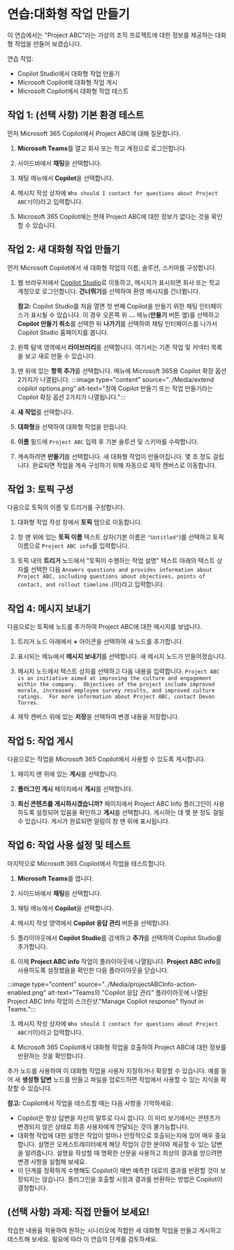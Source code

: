 # 연습:대화형 작업 만들기

이 연습에서는 "Project ABC"라는 가상의 조직 프로젝트에 대한 정보를 제공하는 대화형 작업을 만들어 보겠습니다.

연습 작업:

- Copilot Studio에서 대화형 작업 만들기
- Microsoft Copilot에 대화형 작업 게시
- Microsoft Copilot에서 대화형 작업 테스트

## 작업 1: (선택 사항) 기본 환경 테스트

먼저 Microsoft 365 Copilot에서 Project ABC에 대해 질문합니다.

1. **Microsoft Teams**를 열고 회사 또는 학교 계정으로 로그인합니다.

1. 사이드바에서 **채팅**을 선택합니다.

1. 채팅 메뉴에서 **Copilot**을 선택합니다.

1. 메시지 작성 상자에 `Who should I contact for questions about Project ABC?`(이)라고 입력합니다. 

1. Microsoft 365 Copilot에는 현재 Project ABC에 대한 정보가 없다는 것을 확인할 수 있습니다.

## 작업 2: 새 대화형 작업 만들기

먼저 Microsoft Copilot에서 새 대화형 작업의 이름, 솔루션, 스키마를 구성합니다.

1. 웹 브라우저에서 [Copilot Studio](https://copilotstudio.microsoft.com)로 이동하고, 메시지가 표시되면 회사 또는 학교 계정으로 로그인합니다.  **건너뛰기**를 선택하여 환영 메시지를 건너뜁니다.

    **참고:** Copilot Studio를 처음 열면 첫 번째 Copilot을 만들기 위한 채팅 인터페이스가 표시될 수 있습니다. 이 경우 오른쪽 위 **...** 메뉴(**만들기** 버튼 옆)를 선택하고 **Copilot 만들기 취소**를 선택한 뒤 **나가기**를 선택하여 채팅 인터페이스를 나가서 Copilot Studio 홈페이지를 봅니다.
1. 왼쪽 탐색 영역에서 **라이브러리**를 선택합니다. 여기서는 기존 작업 및 커넥터 목록을 보고 새로 만들 수 있습니다.
1. 맨 위에 있는 **항목 추가**를 선택합니다.  메뉴에 Microsoft 365용 Copilot 확장 옵션 2가지가 나열됩니다.
:::image type="content" source="../Media/extend copilot options.png" alt-text="창에 Copilot 만들기 또는 작업 만들기라는 Copilot 확장 옵션 2가지가 나열됩니다.":::
1. **새 작업**를 선택합니다.

1. **대화형**을 선택하여 대화형 작업을 만듭니다.

1. **이름** 필드에 `Project ABC` 입력 후 기본 솔루션 및 스키마를 수락합니다.

1. 계속하려면 **만들기**를 선택합니다. 새 대화형 작업이 만들어집니다. 몇 초 정도 걸립니다. 완료되면 작업을 계속 구성하기 위해 자동으로 제작 캔버스로 이동합니다.

## 작업 3: 토픽 구성

다음으로 토픽의 이름 및 트리거를 구성합니다.

1. 대화형 작업 작성 창에서 **토픽** 탭으로 이동합니다.

1. 창 맨 위에 있는 **토픽 이름** 텍스트 상자(기본 이름은 `"Untitled"`)를 선택하고 토픽 이름으로 `Project ABC info`를 입력합니다.

1. 토픽 내의 **트리거** 노드에서 "토픽이 수행하는 작업 설명" 텍스트 아래의 텍스트 상자를 선택한 다음 `Answers questions and provides information about Project ABC, including questions about objectives, points of contact, and rollout timeline.`(이)라고 입력합니다.

## 작업 4: 메시지 보내기

다음으로는 토픽에 노드를 추가하여 Project ABC에 대한 메시지를 보냅니다.

1. 트리거 노드 아래에서 **+** 아이콘을 선택하여 새 노드를 추가합니다.

1. 표시되는 메뉴에서 **메시지 보내기**를 선택합니다.  새 메시지 노드가 만들어졌습니다.

1. 메시지 노드에서 텍스트 상자를 선택하고 다음 내용을 입력합니다. `Project ABC is an initiative aimed at improving the culture and engagement within the company.  Objectives of the project include improved morale, increased employee survey results, and improved culture ratings.  For more information about Project ABC, contact Devon Torres.` 

1. 제작 캔버스 위에 있는 **저장**을 선택하여 변경 내용을 저장합니다.

## 작업 5: 작업 게시

다음으로는 작업을 Microsoft 365 Copilot에서 사용할 수 있도록 게시합니다.

1. 페이지 맨 위에 있는 **게시**를 선택합니다.

1. **플러그인 게시** 페이지에서 **게시**를 선택합니다.

1. **최신 콘텐츠를 게시하시겠습니까?** 페이지에서 Project ABC Info 플러그인이 사용하도록 설정되어 있음을 확인하고 **게시**를 선택합니다.  게시하는 데 몇 분 정도 걸릴 수 있습니다.  게시가 완료되면 알림이 창 맨 위에 표시됩니다.

## 작업 6: 작업 사용 설정 및 테스트

마지막으로 Microsoft 365 Copilot에서 작업을 테스트합니다.

1. **Microsoft Teams**를 엽니다.

1. 사이드바에서 **채팅**을 선택합니다.

1. 채팅 메뉴에서 **Copilot**을 선택합니다.

1. 메시지 작성 영역에서 **Copilot 응답 관리** 버튼을 선택합니다.

1. 플라이아웃에서 **Copilot Studio**를 검색하고 **추가**를 선택하여 Copilot Studio를 추가합니다.
 
2. 이제 **Project ABC info** 작업이 플라이아웃에 나열됩니다.  **Project ABC info**를 사용하도록 설정했음을 확인한 다음 플라이아웃을 닫습니다.

:::image type="content" source="../Media/projectABCInfo-action-enabled.png" alt-text="Teams의 "Copilot 응답 관리" 플라이아웃에 나열된 Project ABC Info 작업의 스크린샷."Manage Copilot response" flyout in Teams.":::

3. 메시지 작성 상자에 `Who should I contact for questions about Project ABC?`(이)라고 입력합니다. 

4. Microsoft 365 Copilot에서 대화형 작업을 호출하여 Project ABC에 대한 정보를 반환하는 것을 확인합니다.

추가 노드를 사용하여 이 대화형 작업을 사용자 지정하거나 확장할 수 있습니다.  예를 들어 새 **생성형 답변** 노드를 만들고 파일을 업로드하면 작업에서 사용할 수 있는 지식을 확장할 수 있습니다.

**참고:** Copilot에서 작업을 테스트할 때는 다음 사항을 기억하세요.
- Copilot은 항상 답변을 자신의 말투로 다시 씁니다. 이 미리 보기에서는 콘텐츠가 변경되지 않은 상태로 최종 사용자에게 전달되는 것이 불가능합니다.
- 대화형 작업에 대한 설명은 작업이 얼마나 안정적으로 호출되는지에 있어 매우 중요합니다. 설명은 오케스트레이터에게 해당 작업이 강한 분야와 제공할 수 있는 답변을 알려줍니다. 설명을 작성할 때 명확한 산문을 사용하고 최상의 결과를 얻으려면 변경 사항을 실험해 보세요.
- 이 단계를 정확하게 수행해도 Copilot이 매번 예측한 대로의 결과를 반환할 것이 보장되지는 않습니다.  플러그인을 호출할 시점과 결과를 반환하는 방법은 Copilot이 결정합니다.

## (선택 사항) 과제: 직접 만들어 보세요!

학습한 내용을 적용하여 원하는 시나리오에 적합한 새 대화형 작업을 만들고 게시하고 테스트해 보세요.  필요에 따라 이 연습의 단계를 검토하세요.